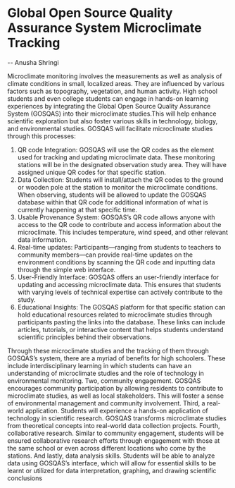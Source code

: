 # Global Open Source Quality Assurance System Microclimate Tracking
-- Anusha Shringi

Microclimate monitoring involves the measurements as well as analysis of climate conditions in
small, localized areas. They are influenced by various factors such as topography, vegetation,
and human activity. High school students and even college students can engage in hands-on
learning experiences by integrating the Global Open Source Quality Assurance System
(GOSQAS) into their microclimate studies.This will help enhance scientific exploration but also
foster various skills in technology, biology, and environmental studies.
GOSQAS will facilitate microclimate studies through this processes:
1. QR code Integration: GOSQAS will use the QR codes as the element used for tracking and updating
microclimate data. These monitoring stations will be in the designated observation study
area. They will have assigned unique QR codes for that specific station.
2. Data Collection: Students will install/attach the QR codes to the ground or wooden pole at the station to
monitor the microclimate conditions. When observing, students will be allowed to update
the GOSQAS database within that QR code for additional information of what is currently
happening at that specific time.
3. Usable Provenance System: GOSQAS’s QR code allows anyone with access to the QR code to contribute and
access information about the microclimate. This includes temperature, wind speed, and
other relevant data information.
4. Real-time updates: Participants—ranging from students to teachers to community members—can provide
real-time updates on the environment conditions by scanning the QR code and inputting
data through the simple web interface.
5. User-Friendly Interface: GOSQAS offers an user-friendly interface for updating and accessing microclimate data.
This ensures that students with varying levels of technical expertise can actively
contribute to the study.
6. Educational Insights: The GOSQAS platform for that specific station can hold educational resources related to
microclimate studies through participants pasting the links into the database. These links
can include articles, tutorials, or interactive content that helps students understand
scientific principles behind their observations.

Through these microclimate studies and the tracking of them through GOSQAS’s system, there
are a myriad of benefits for high schoolers. These include interdisciplinary learning in which
students can have an understanding of microclimate studies and the role of technology in
environmental monitoring. Two, community engagement. GOSQAS encourages community
participation by allowing residents to contribute to microclimate studies, as well as local
stakeholders. This will foster a sense of environmental management and community
involvement. Third, a real-world application. Students will experience a hands-on application of
technology in scientific research. GOSQAS transforms microclimate studies from theoretical
concepts into real-world data collection projects. Fourth, collaborative research. Similar to
community engagement, students will be ensured collaborative research efforts through
engagement with those at the same school or even across different locations who come by the
stations. And lastly, data analysis skills. Students will be able to analyze data using GOSQAS’s
interface, which will allow for essential skills to be learnt or utilized for data interpretation,
graphing, and drawing scientific conclusions
